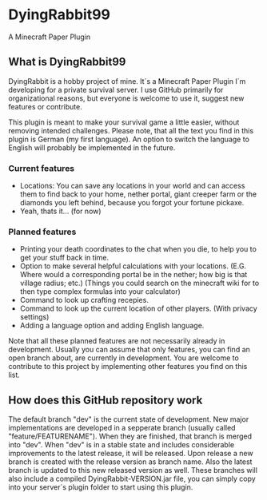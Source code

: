 # DyingRabbit99
A Minecraft Paper Plugin

## What is DyingRabbit99
DyingRabbit is a hobby project of mine. It´s a Minecraft Paper Plugin I´m developing for a private survival server. I use GitHub primarily for organizational reasons, but everyone is welcome to use it, suggest new features or contribute.

This plugin is meant to make your survival game a little easier, without removing intended challenges.
Please note, that all the text you find in this plugin is German (my first language). An option to switch the language to English will probably be implemented in the future.

### Current features
 - Locations: You can save any locations in your world and can access them to find back to your home, nether portal, giant creeper farm or the diamonds you left behind, because you forgot your fortune pickaxe.
 - Yeah, thats it... (for now)

### Planned features
 - Printing your death coordinates to the chat when you die, to help you to get your stuff back in time.
 - Option to make several helpful calculations with your locations. (E.G. Where would a corresponding portal be in the nether; how big is that village radius; etc.) (Things you could search on the minecraft wiki for to then type complex formulas into your calculator)
 - Command to look up crafting recepies.
 - Command to look up the current location of other players. (With privacy settings)
 - Adding a language option and adding English language.

Note that all these planned features are not necessarily already in development. Usually you can assume that only features, you can find an open branch about, are currently in development. You are welcome to contribute to this project by implementing other features you find on this list.

## How does this GitHub repository work
The default branch "dev" is the current state of development.
New major implementations are developed in a sepperate branch (usually called "feature/FEATURENAME"). When they are finished, that branch is merged into "dev".
When "dev" is in a stable state and includes considerable improvements to the latest release, it will be released.
Upon release a new branch is created with the release version as branch name. Also the latest branch is updated to this new released version as well. These branches will also include a compiled DyingRabbit-VERSION.jar file, you can simply copy into your server´s plugin folder to start using this plugin.
